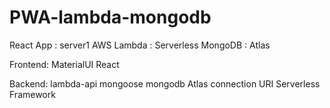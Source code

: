 # PWA-lambda-mongodb

React App : server1
AWS Lambda : Serverless
MongoDB : Atlas

Frontend:
MaterialUI
React

Backend:
lambda-api
mongoose
mongodb Atlas connection URI
Serverless Framework
